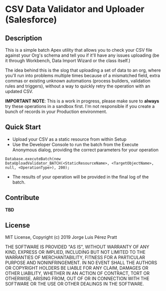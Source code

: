 # CSV Data Validator and Uploader (Salesforce)

## Description

This is a simple batch Apex utility that allows you to check your CSV file against your Org's schema and tell you if it'll have any issues uploading (be it through Workbench, Data Import Wizard or the class itself.)

The idea behind this is the slog that uploading a set of data to an org, where you'll run into problems multiple times because of a mismatched field, extra commas or existing unknown automations (process builders, validation rules and triggers), without a way to quickly retry the operation with an updated CSV.

**IMPORTANT NOTE**: This is a work in progress, please make sure to **always** try these operations in a sandbox first. I'm not responsible if you create a bunch of records in your Production environment.

## Quick Start

- Upload your CSV as a static resource from within Setup
- Use the Developer Console to run the batch from the Execute Anonymous dialog, providing the correct parameters for your operation

```
Database.executeBatch(new DataUploadValidator_BATCH(<StaticResourceName>, <TargetObjectName>, null, <OperationType>), 200);
```
- The results of your operation will be provided in the final log of the batch.

## Contribute

**TBD**

## License

MIT License, 
Copyright (c) 2019 Jorge Luis Pérez Pratt

THE SOFTWARE IS PROVIDED "AS IS", WITHOUT WARRANTY OF ANY KIND, EXPRESS OR
IMPLIED, INCLUDING BUT NOT LIMITED TO THE WARRANTIES OF MERCHANTABILITY,
FITNESS FOR A PARTICULAR PURPOSE AND NONINFRINGEMENT. IN NO EVENT SHALL THE
AUTHORS OR COPYRIGHT HOLDERS BE LIABLE FOR ANY CLAIM, DAMAGES OR OTHER
LIABILITY, WHETHER IN AN ACTION OF CONTRACT, TORT OR OTHERWISE, ARISING FROM,
OUT OF OR IN CONNECTION WITH THE SOFTWARE OR THE USE OR OTHER DEALINGS IN THE
SOFTWARE.
